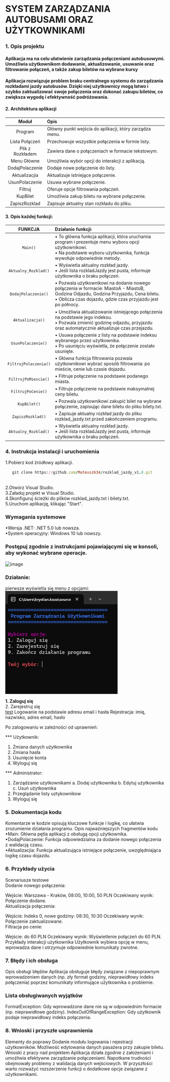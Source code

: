 # SYSTEM ZARZĄDZANIA AUTOBUSAMI ORAZ UŻYTKOWNIKAMI

### 1. Opis projektu
  #### Aplikacja ma na celu ułatwienie zarządzania połączeniami autobusowymi. Umożliwia użytkownikom dodawanie, aktualizowanie, usuwanie oraz filtrowanie połączeń, a także zakup biletów na wybrane kursy

####  Aplikacja rozwiązuje problem braku centralnego systemu do zarządzania rozkładami jazdy autobusów. Dzięki niej użytkownicy mogą łatwo i szybko zaktualizować swoje połączenia oraz dokonać zakupu biletów, co zwiększa wygodę i efektywność podróżowania.

#### 2. Architektura aplikacji

| Moduł             | Opis                                                                 |
| :---:              |     :---      |
| Program            | Główny punkt wejścia do aplikacji, który zarządza menu.             |
| Lista Połączeń     | Przechowuje wszystkie połączenia w formie listy.                    |
| Plik z Rozkładem   | Zawiera dane o połączeniach w formacie tekstowym.                   |
| Menu Główne        | Umożliwia wybór opcji do interakcji z aplikacją.                    |
| DodajPolaczenie    | Dodaje nowe połączenie do listy.                                    |
| Aktualizacjia      | Aktualizuje istniejące połączenie.                                  |
| UsunPolaczenie     | Usuwa wybrane połączenie.                                           |
| Filtruj            | Oferuje opcje filtrowania połączeń.                                 |
| KupBilet           | Umożliwia zakup biletu na wybrane połączenie.                      |
| ZapiszRozklad      | Zapisuje aktualny stan rozkładu do pliku.                           |


#### 3. Opis każdej funkcji:

| FUNKCJA                | Działanie funkcji:                                                                                                                                                      |
| :---:              |     :---      |
| `Main()`                | • To główna funkcja aplikacji, która uruchamia program i prezentuje menu wyboru opcji użytkownikowi. <br> • Na podstawie wyboru użytkownika, funkcja wywołuje odpowiednie metody. |
| `Aktualny_Rozklad()`    | • Wyświetla aktualny rozkład jazdy. <br> • Jeśli lista rozkladJazdy jest pusta, informuje użytkownika o braku połączeń.                                           |
| `DodajPolaczenie()`     | • Pozwala użytkownikowi na dodanie nowego połączenia w formacie: MiastoA - MiastoB, Godzina Odjazdu, Godzina Przyjazdu, Cena biletu. <br> • Oblicza czas dojazdu, gdzie czas przyjazdu jest po północy. |
| `Aktualizacja()`        | • Umożliwia aktualizowanie istniejącego połączenia na podstawie jego indeksu. <br> • Pozwala zmienić godzinę odjazdu, przyjazdu oraz automatycznie aktualizuje czas przejazdu. |
| `UsunPolaczenie()`      | • Usuwa połączenie z listy na podstawie indeksu wybranego przez użytkownika. <br> • Po usunięciu wyświetla, że połączenie zostało usunięte.                        |
| `FiltrujPolaczenia()`   | • Główna funkcja filtrowania pozwala użytkownikowi wybrać sposób filtrowania: po mieście, cenie lub czasie dojazdu.                                                 |
| `FiltrujPoMiescie()`    | • Filtruje połączenie na podstawie podanego miasta.                                                                                                                  |
| `FiltrujPoCenie()`      | • Filtruje połączenie na podstawie maksymalnej ceny biletu.                                                                                                         |
| `KupBilet()`            | • Pozwala użytkownikowi zakupić bilet na wybrane połączenie, zapisując dane biletu do pliku bilety.txt.                                                             |
| `ZapiszRozklad()`       | • Zapisuje aktualny rozkład jazdy do pliku rozklad_jazdy.txt przed zakończeniem programu.                                                                           |
| `Aktualny_Rozklad()`    | • Wyświetla aktualny rozkład jazdy. <br> • Jeśli lista rozkladJazdy jest pusta, informuje użytkownika o braku połączeń.                                           |
### 4. Instrukcja instalacji i uruchomienia<br>
1.Pobierz kod źródłowy aplikacji.
```ruby
   git clone https://github.com/Mateusz634/rozklad_jazdy_v1.0.git
```
<br>2.Otwórz Visual Studio.<br>
3.Załaduj projekt w Visual Studio.
<br>4.Skonfiguruj ścieżki do plików rozklad_jazdy.txt i bilety.txt.<br>
5.Uruchom aplikację, klikając "Start".
### Wymagania systemowe <br>
•Wersja .NET: .NET 5.0 lub nowsza.<br>
•System operacyjny: Windows 10 lub nowszy.

 ### Postępuj zgodnie z instrukcjami pojawiającymi się w konsoli, aby wykonać wybrane operacje. <br>
 ![image](https://github.com/user-attachments/assets/c1893413-ba27-4916-8eaa-8d6a52876714)

  
### Działanie: 
pierwsze wyświetla się menu z opcjami:<br>
<img title="ActivityWatch" src="/1.png" align="center">

**1. Zaloguj się**<br>
2. Zarejestruj się <br>
<a href="https://docs.github.com/en/get-started/writing-on-github/getting-started-with-writing-and-formatting-on-github/basic-writing-and-formatting-syntax">test</a>
Logowanie na podstawie adresu email i hasła 
Rejestracja: imię, nazwisko, adres email, hasło
 
Po zalogowaniu w zależności od uprawnień:

 *** Użytkownik:
 1. Zmiana danych użytkownika
 2. Zmiana hasła
 3. Usunięcie konta
 9. Wyloguj się
 
 *** Administrator:
 1. Zarządzanie użytkownikami
    a. Dodaj użytkownika
    b. Edytuj użytkownika
    c. Usuń użytkownika
 2. Przeglądanie listy uztykownikow
 9. Wyloguj się

### 5. Dokumentacja kodu
Komentarze w kodzie opisują kluczowe funkcje i logikę, co ułatwia zrozumienie działania programu.
Opis najważniejszych fragmentów kodu
  •Main: Główna pętla aplikacji z obsługą opcji użytkownika. <br>
  •DodajPolaczenie: Funkcja odpowiedzialna za dodanie nowego połączenia z walidacją czasu. <br>
  •Aktualizacjia: Funkcja aktualizująca istniejące połączenie, uwzględniająca logikę czasu dojazdu. <br>

### 6. Przykłady użycia
Scenariusze testowe <br>
Dodanie nowego połączenia:

Wejście: Warszawa - Kraków, 08:00, 10:00, 50 PLN
Oczekiwany wynik: Połączenie dodane. <br>
Aktualizacja połączenia:

Wejście: Indeks 0, nowe godziny: 08:30, 10:30
Oczekiwany wynik: Połączenie zaktualizowane. <br>
Filtracja po cenie:

Wejście: do 60 PLN
Oczekiwany wynik: Wyświetlenie połączeń do 60 PLN. <br>
Przykłady interakcji użytkownika
Użytkownik wybiera opcję w menu, wprowadza dane i otrzymuje odpowiednie komunikaty zwrotne.

### 7. Błędy i ich obsługa
Opis obsługi błędów
Aplikacja obsługuje błędy związane z niepoprawnym wprowadzeniem danych (np. zły format godziny, nieprawidłowy indeks połączenia) poprzez komunikaty informujące użytkownika o problemie.

### Lista obsługiwanych wyjątków
FormatException: Gdy wprowadzone dane nie są w odpowiednim formacie (np. nieprawidłowe godziny).
IndexOutOfRangeException: Gdy użytkownik podaje nieprawidłowy indeks połączenia.

### 8. Wnioski i przyszłe usprawnienia
Elementy do poprawy
Dodanie modułu logowania i rejestracji użytkowników.
Możliwość edytowania danych pasażera przy zakupie biletu.
Wnioski z pracy nad projektem
Aplikacja działa zgodnie z założeniami i umożliwia efektywne zarządzanie połączeniami. Napotkane trudności obejmowały problemy z walidacją danych wejściowych. W przyszłości warto rozważyć rozszerzenie funkcji o dodatkowe opcje związane z użytkownikami.



